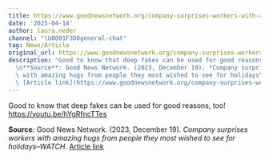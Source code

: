 ```yaml
---
title: https://www.goodnewsnetwork.org/company-surprises-workers-with-amazing-hugs-from-people-they-most-wished-to-see-for-holidays-watch/)
date: '2025-04-14'
author: laura.neder
channel: "\U0001F3D8general-chat"
tag: News/Article
original_url: https://www.goodnewsnetwork.org/company-surprises-workers-with-amazing-hugs-from-people-they-most-wished-to-see-for-holidays-watch/)
description: "Good to know that deep fakes can be used for good reasons, too! \nhttps://youtu.be/hYgRfncTTes\n\
  \n**Source**: Good News Network. (2023, December 19). *Company surprises workers\
  \ with amazing hugs from people they most wished to see for holidays\u2013WATCH*.\
  \ [Article link](https://www.goodnewsnetwork.org/company-surprises-workers-with-amazing-hugs-from-people-they-most-wished-to-see-for-holidays-watch/)"
---
```


Good to know that deep fakes can be used for good reasons, too! 
https://youtu.be/hYgRfncTTes

**Source**: Good News Network. (2023, December 19). *Company surprises workers with amazing hugs from people they most wished to see for holidays–WATCH*. [Article link](https://www.goodnewsnetwork.org/company-surprises-workers-with-amazing-hugs-from-people-they-most-wished-to-see-for-holidays-watch/)